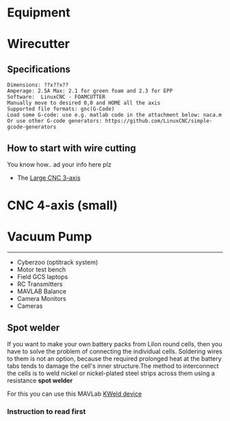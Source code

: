 # Equipment


# Wirecutter

## Specifications

    Dimensions: ??x??x??
    Amperage: 2.5A Max: 2.1 for green foam and 2.3 for EPP
    Software: ​ LinuxCNC - FOAMCUTTER
    Manually move to desired 0,0 and HOME all the axis
    Supported file formats: gnc(G-Code)
    Load some G-code: use e.g. matlab code in the attachment below: naca.m
    Or use other G-code generators: ​https://github.com/LinuxCNC/simple-gcode-generators 

## How to start with wire cutting

You know how.. ad your info here plz

* The [Large CNC 3-axis](cnc-3-axis)
# CNC 4-axis (small)
# Vacuum Pump
----
* Cyberzoo (optitrack system)
* Motor test bench
* Field GCS laptops
* RC Transmitters
* MAVLAB Balance
* Camera Monitors
* Cameras 

## Spot welder

If you want to make your own battery packs from LiIon round cells, then you have to solve the problem of connecting the individual cells. Soldering wires to them is not an option, because the required prolonged heat at the battery tabs tends to damage the cell's inner structure.The method to interconnect the cells is to weld nickel or nickel-plated steel strips across them using a resistance **spot welder**

For this you can use this  MAVLab [KWeld device](https://www.keenlab.de/index.php/portfolio-item/kweld/)

### Instruction to read first

[]()
